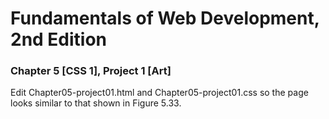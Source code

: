 # Fundamentals of Web Development, 2nd Edition
### Chapter 5 [CSS 1], Project 1 [Art]
Edit Chapter05-project01.html and Chapter05-project01.css so the page looks
similar to that shown in Figure 5.33.



  
